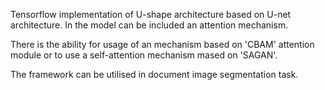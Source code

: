 Tensorflow implementation of U-shape architecture based on U-net architecture. 
In the model can be included an attention mechanism.

There is the ability for usage of an mechanism based on 'CBAM' attention module
or to use a self-attention mechanism mased on 'SAGAN'.

The framework can be utilised in document image segmentation task.








